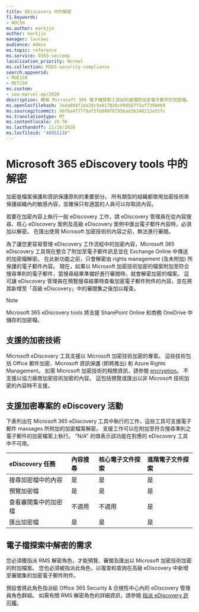 ```yaml
---
title: EDiscovery 中的解密
f1.keywords:
- NOCSH
ms.author: markjjo
author: markjjo
manager: laurawi
audience: Admin
ms.topic: reference
ms.service: O365-seccomp
localization_priority: Normal
ms.collection: M365-security-compliance
search.appverid:
- MOE150
- MET150
ms.custom:
- seo-marvel-apr2020
description: 瞭解 Microsoft 365 電子檔探索工具如何處理附加至電子郵件的加密檔。
ms.openlocfilehash: 3a4a094f1da28c9a017836c099507f5af739b0b9
ms.sourcegitcommit: 9bf6a4f77f9af5fd988f6795bad3b240213a51fc
ms.translationtype: MT
ms.contentlocale: zh-TW
ms.lasthandoff: 11/10/2020
ms.locfileid: "48951116"
---
```

# <a name="decryption-in-microsoft-365-ediscovery-tools"></a>Microsoft 365 eDiscovery tools 中的解密

加密是檔案保護和資訊保護原則的重要部分。 所有類型的組織都使用加密技術來保護組織內的敏感內容，並確保只有適當的人員可以存取該內容。

若要在加密內容上執行一般 eDiscovery 工作，請 eDiscovery 管理員在從內容搜尋、核心 eDiscovery 案例及高級 eDiscovery 案例中匯出電子郵件內容時，必須加以解密。 在匯出使用 Microsoft 加密技術的內容之前，無法進行審閱。

為了讓您更容易管理 eDiscovery 工作流程中的加密內容，Microsoft 365 eDiscovery 工具現在整合了附加至電子郵件訊息並在 Exchange Online 中傳送的加密檔解密。 在此新功能之前，只會解密由 rights management (及未附加) 所保護的電子郵件內容。 現在，如果以 Microsoft 加密技術加密的檔案附加至符合搜尋準則的電子郵件，當搜尋結果準備好進行審閱時，就會解密加密的檔案。 這可讓 eDiscovery 管理員在預覽搜尋結果時查看加密電子郵件附件的內容，並在將其新增至「高級 eDiscovery」中的審閱集之後加以複查。

> [!NOTE]
> Microsoft 365 eDiscovery tools 將支援 SharePoint Online 和商務 OneDrive 中儲存的加密檔。

## <a name="supported-encryption-technologies"></a>支援的加密技術

Microsoft eDiscovery 工具支援以 Microsoft 加密技術加密的專案。 這些技術包括 Office 郵件加密、Microsoft 資訊保護 (即將推出) 和 Azure Rights Management。 如需 Microsoft 加密技術的相關資訊，請參閱 [encryption](encryption.md)。 不支援以協力廠商加密技術加密的內容。 這包括預覽或匯出以非 Microsoft 技術加密的內容時不支援。

## <a name="ediscovery-activities-that-support-encrypted-items"></a>支援加密專案的 eDiscovery 活動

下表列出在 Microsoft 365 eDiscovery 工具中執行的工作，這些工具可支援電子郵件 massages 所附加的加密檔案解密。 支援工作可以在附加至符合搜尋準則之電子郵件的加密檔案上執行。 "N/A" 的值表示該功能在對應的 eDiscovery 工具中不可用。

|eDiscovery 任務  |內容搜尋  |核心電子文件探索  |進階電子文件探索  |
|:---------|:---------|:---------|:---------|
|搜尋加密檔中的內容     |是      |是      |是      |
|預覽加密檔     |是      |是     |是       |
|查看審閱集中的加密檔    |不適用      |不適用        | 是        |
|匯出加密檔    |是       |是  |是    |

## <a name="requirements-for-decryption-in-ediscovery"></a>電子檔探索中解密的需求

您必須獲指派 RMS 解密角色，才能預覽、審閱及匯出以 Microsoft 加密技術加密的附加檔案。 您也必須被指派此角色，以複查和查詢在高級 eDiscovery 中新增至審閱集的加密電子郵件附件。

預設會將此角色指派給 Office 365 Security & 合規性中心內的 eDiscovery 管理員角色群組。 如需有關 RMS 解密角色的詳細資訊，請參閱 [指派 eDiscovery 許可權](assign-ediscovery-permissions.md#rms-decrypt)。
